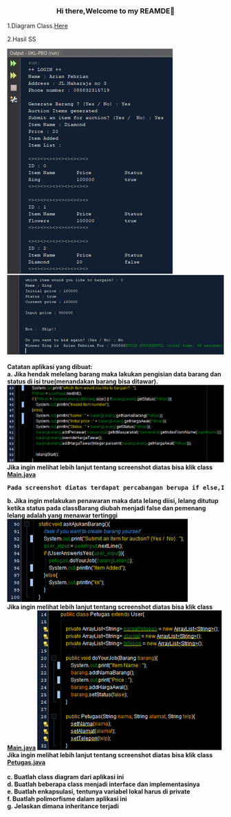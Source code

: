 <h3 align=center>Hi there,Welcome to my REAMDE👋</h3>
<p>1.Diagram Class.<a href="https://github.com/ariannnnnnn/praktikum-Java/blob/master/UKL-PBO/src/ScreenshotPBO/Diagram%20Class%20of%20Lelang.png">Here</a></p>
<p>2.Hasil SS</p>
<img src="https://github.com/ariannnnnnn/praktikum-Java/blob/master/UKL-PBO/src/ScreenshotPBO/Screenshot%20(1869).png"class="image">
<img src="https://github.com/ariannnnnnn/praktikum-Java/blob/master/UKL-PBO/src/ScreenshotPBO/Screenshot%20(1870).png"class="image">
<b>
  <br>
  <br>
  Catatan aplikasi yang dibuat:<br>
a. Jika hendak melelang barang maka lakukan pengisian data barang dan status di isi true(menandakan barang bisa ditawar).<br>
<img src="https://github.com/ariannnnnnn/praktikum-Java/blob/master/UKL-PBO/src/ScreenshotPBO/Screenshot%20(1872).png"class="image">
  <br>
<b>Jika ingin melihat lebih lanjut tentang screenshot diatas bisa klik class <a href="https://github.com/ariannnnnnn/praktikum-Java/blob/master/UKL-PBO/src/Lelang/Main.java">Main.java</a></b>
  <br>
  <pre>Pada screenshot diatas terdapat percabangan berupa if else,If else disini digunakan untuk menanyakan apakah user akan menambah barang lelang atau tidak namun apapun jawabannya lelang tetap akan dilaksanankan.Perbedaan pada pilihan jawaban user akan mempengaruhi jalannya class <a href="https://github.com/ariannnnnnn/praktikum-Java/blob/master/UKL-PBO/src/Lelang/Main.java">Main.java</a> .Jika pilihan yang diinputkan oleh user kurang dari(<) IDBarang pada class barang maka tidak akan menambahkan item baru pada lelang tersebut.</pre>
b. Jika ingin melakukan penawaran maka data lelang diisi, lelang ditutup ketika status pada classBarang diubah menjadi false dan pemenang lelang adalah yang menawar tertinggi<br>
<img src="https://github.com/ariannnnnnn/praktikum-Java/blob/master/UKL-PBO/src/ScreenshotPBO/Screenshot%20(1875).png"class="image">
  <br>
<b>Jika ingin melihat lebih lanjut tentang screenshot diatas bisa klik class <a href="https://github.com/ariannnnnnn/praktikum-Java/blob/master/UKL-PBO/src/Lelang/Main.java">Main.java</a></b>
  <img src="https://github.com/ariannnnnnn/praktikum-Java/blob/master/UKL-PBO/src/ScreenshotPBO/Screenshot%20(1876).png"class="image">
  <b>Jika ingin melihat lebih lanjut tentang screenshot diatas bisa klik class <a href="https://github.com/ariannnnnnn/praktikum-Java/blob/master/UKL-PBO/src/Lelang/Petugas.java">Petugas.java</a></b>
  <br>
  <br>
c. Buatlah class diagram dari aplikasi ini<br>
d. Buatlah beberapa class menjadi interface dan implementasinya<br>
e. Buatlah enkapsulasi, tentunya variabel lokal harus di private<br>
f. Buatlah polimorfisme dalam aplikasi ini<br>
g. Jelaskan dimana inheritance terjadi<br>
  </b>
